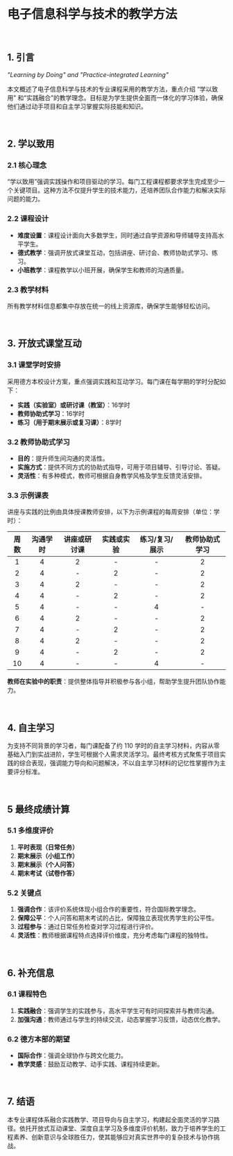 # 电子信息科学与技术的教学方法

<br>

## 1. 引言
*"Learning by Doing" and "Practice-integrated Learning"*

本文概述了电子信息科学与技术的专业课程采用的教学方法，重点介绍 “学以致用” 和“实践融合”的教学理念。目标是为学生提供全面而一体化的学习体验，确保他们通过动手项目和自主学习掌握实际技能和知识。

<br>

## 2. 学以致用
### 2.1 核心理念
“学以致用”强调实践操作和项目驱动的学习。每门工程课程都要求学生完成至少一个关键项目。这种方法不仅提升学生的技术能力，还培养团队合作能力和解决实际问题的能力。

### 2.2 课程设计
- **难度设置**：课程设计面向大多数学生，同时通过自学资源和导师辅导支持高水平学生。
- **德式教学**：强调开放式课堂互动，包括讲座、研讨会、教师协助式学习、练习。
- **小班教学**：课程教学以小班开展，确保学生和教师的沟通质量。

### 2.3 教学材料
所有教学材料信息都集中存放在统一的线上资源库，确保学生能够轻松访问。

<br>

## 3. 开放式课堂互动
### 3.1 课堂学时安排
采用德方本校设计方案，重点强调实践和互动学习。每门课在每学期的学时分配如下：
- **实践（实验室）或研讨课（教室）**：16学时
- **教师协助式学习**：16学时
- **练习（用于期末展示或复习课）**：8学时

### 3.2 教师协助式学习
- **目的**：提升师生间沟通的灵活性。
- **实施方式**：提供不同方式的协助式指导，可用于项目辅导、引导讨论、答疑。
- **灵活性**：有多种模式，教师可根据⾃身教学⻛格及学生反馈灵活安排。

### 3.3 示例课表
讲座与实践的比例由具体授课教师安排，以下为示例课程的每周安排（单位：学时）：

| 周数 | 沟通学时 | 讲座或研讨课 | 实践或实验 | 练习/复习/展示 | 教师协助式学习  |
|:----:|:-------------:|:----------------:|:----------------:|:----------------------:|:--------------:|
| 1    | 4             | 2                | -                | -                      | 2              |
| 2    | 4             | -                | 2                | -                      | 2              |
| 3    | 4             | 2                | -                | -                      | 2              |
| 4    | 4             | -                | 2                | -                      | 2              |
| 5    | 4             | -                | -                | 4                      | -              |
| 6    | 4             | 2                | -                | -                      | 2              |
| 7    | 4             | -                | 2                | -                      | 2              |
| 8    | 4             | 2                | -                | -                      | 2              |
| 9    | 4             | -                | 2                | -                      | 2              |
| 10   | 4             | -                | -                | 4                      | -              |

**教师在实验中的职责**：提供整体指导并积极参与各小组，帮助学生提升团队协作能力。

<br>

## 4. 自主学习

为支持不同背景的学习者，每门课配备了约 110 学时的自主学习材料，内容从零基础入门到实战进阶，学生可根据个人需求灵活学习。最终考核方式聚焦于项目实践的综合表现，强调能力导向和问题解决，不以自主学习材料的记忆性掌握作为主要评分标准。

<br>

## 5 最终成绩计算
### 5.1 多维度评价
1. **平时表现（日常任务）**
2. **期末展示（小组工作）**
3. **期末展示（个人问答）**
4. **期末考试（试卷作答）**

### 5.2 关键点
1. **强调合作**：该评价系统体现小组合作的重要性，符合国际教学理念。
2. **保障公平**：个人问答和期末考试的占比，保障独立表现优秀学生的公平性。
3. **过程参与**：通过日常任务检查对学习过程进行评价。
4. **灵活性**：教师根据课程特点选择评价维度，充分考虑每门课程的独特性。

<br>

## 6. 补充信息
### 6.1 课程特色
1. **实践融合**：强调学生的实践参与，高水平学生可有时间探索并与教师沟通。
2. **加强沟通**：教师通过与学生的持续交流，动态掌握学习反馈，动态优化教学。

### 6.2 德方本部的期望
- **国际合作**：强调全球协作与跨文化能力。
- **教学灵感**：鼓励互动教学、动手实践、课程持续更新。

<br>

## 7. 结语
本专业课程体系融合实践教学、项目导向与自主学习，构建起全面灵活的学习路径。依托开放式互动课堂、深度自主学习及多维度评价机制，致力于培养学生的工程素养、创新意识与全球胜任力，使其能够应对真实世界中的复杂技术与协作挑战。
